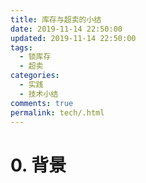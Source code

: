 ```yaml
---
title: 库存与超卖的小结
date: 2019-11-14 22:50:00
updated: 2019-11-14 22:50:00
tags:
  - 锁库存
  - 超卖
categories: 
  - 实践
  - 技术小结
comments: true
permalink: tech/.html 
---
```


# 0. 背景
